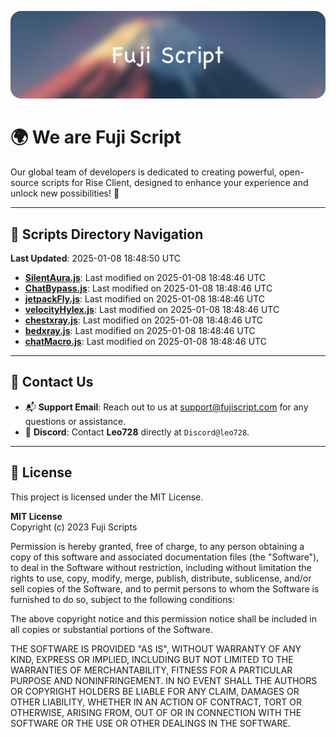 ![Banner](.github/b.webp)

# 🌍 **We are Fuji Script**

Our global team of developers is dedicated to creating powerful, open-source scripts for Rise Client, designed to enhance your experience and unlock new possibilities! 🌟

---
<!-- SCRIPTS_NAVIGATION_START -->
## 📂 **Scripts Directory Navigation**

**Last Updated**: 2025-01-08 18:48:50 UTC

- **[SilentAura.js](scripts/SilentAura.js)**: Last modified on 2025-01-08 18:48:46 UTC
- **[ChatBypass.js](scripts/ChatBypass.js)**: Last modified on 2025-01-08 18:48:46 UTC
- **[jetpackFly.js](scripts/jetpackFly.js)**: Last modified on 2025-01-08 18:48:46 UTC
- **[velocityHylex.js](scripts/velocityHylex.js)**: Last modified on 2025-01-08 18:48:46 UTC
- **[chestxray.js](scripts/chestxray.js)**: Last modified on 2025-01-08 18:48:46 UTC
- **[bedxray.js](scripts/bedxray.js)**: Last modified on 2025-01-08 18:48:46 UTC
- **[chatMacro.js](scripts/chatMacro.js)**: Last modified on 2025-01-08 18:48:46 UTC

<!-- SCRIPTS_NAVIGATION_END -->

---

## 💬 **Contact Us**  
- 📬 **Support Email**: Reach out to us at [support@fujiscript.com](mailto:support@fujiscript.com) for any questions or assistance.  
- 💬 **Discord**: Contact **Leo728** directly at `Discord@leo728`.

---

## 📜 **License**

This project is licensed under the MIT License.  

**MIT License**  
Copyright (c) 2023 Fuji Scripts  

Permission is hereby granted, free of charge, to any person obtaining a copy of this software and associated documentation files (the "Software"), to deal in the Software without restriction, including without limitation the rights to use, copy, modify, merge, publish, distribute, sublicense, and/or sell copies of the Software, and to permit persons to whom the Software is furnished to do so, subject to the following conditions:  

The above copyright notice and this permission notice shall be included in all copies or substantial portions of the Software.  

THE SOFTWARE IS PROVIDED "AS IS", WITHOUT WARRANTY OF ANY KIND, EXPRESS OR IMPLIED, INCLUDING BUT NOT LIMITED TO THE WARRANTIES OF MERCHANTABILITY, FITNESS FOR A PARTICULAR PURPOSE AND NONINFRINGEMENT. IN NO EVENT SHALL THE AUTHORS OR COPYRIGHT HOLDERS BE LIABLE FOR ANY CLAIM, DAMAGES OR OTHER LIABILITY, WHETHER IN AN ACTION OF CONTRACT, TORT OR OTHERWISE, ARISING FROM, OUT OF OR IN CONNECTION WITH THE SOFTWARE OR THE USE OR OTHER DEALINGS IN THE SOFTWARE.  
